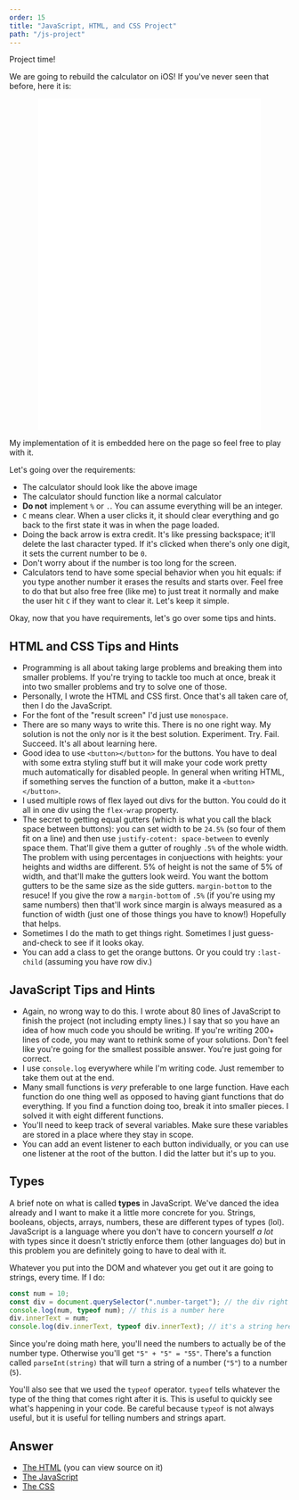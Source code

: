 ```yaml
---
order: 15
title: "JavaScript, HTML, and CSS Project"
path: "/js-project"
---
```


<style>
  .calc {
    display: inherit;
    margin: 0 auto;
  }
</style>

Project time!

We are going to rebuild the calculator on iOS! If you've never seen that before, here it is:

<!-- ![Calculator build in HTML and CSS](./images/calculator.png) -->

<!-- locally you'll need to do /calculator.html without /intro-to-web-dev-v2/ -->

<iframe class="calc" width="400" height="595" title="Calculator" src="/intro-to-web-dev-v2/calculator.html" frameborder="no" allowtransparency="true"></iframe>

My implementation of it is embedded here on the page so feel free to play with it.

Let's going over the requirements:

* The calculator should look like the above image
* The calculator should function like a normal calculator
* **Do not** implement `%` or `.`. You can assume everything will be an integer.
* `C` means clear. When a user clicks it, it should clear everything and go back to the first state it was in when the page loaded.
* Doing the back arrow is extra credit. It's like pressing backspace; it'll delete the last character typed. If it's clicked when there's only one digit, it sets the current number to be `0`.
* Don't worry about if the number is too long for the screen.
* Calculators tend to have some special behavior when you hit equals: if you type another number it erases the results and starts over. Feel free to do that but also free free (like me) to just treat it normally and make the user hit `C` if they want to clear it. Let's keep it simple.

Okay, now that you have requirements, let's go over some tips and hints.

## HTML and CSS Tips and Hints

* Programming is all about taking large problems and breaking them into smaller problems. If you're trying to tackle too much at once, break it into two smaller problems and try to solve one of those.
* Personally, I wrote the HTML and CSS first. Once that's all taken care of, then I do the JavaScript.
* For the font of the "result screen" I'd just use `monospace`.
* There are so many ways to write this. There is no one right way. My solution is not the only nor is it the best solution. Experiment. Try. Fail. Succeed. It's all about learning here.
* Good idea to use `<button></button>` for the buttons. You have to deal with some extra styling stuff but it will make your code work pretty much automatically for disabled people. In general when writing HTML, if something serves the function of a button, make it a `<button></button>`.
* I used multiple rows of flex layed out divs for the button. You could do it all in one div using the `flex-wrap` property.
* The secret to getting equal gutters (which is what you call the black space between buttons): you can set width to be `24.5%` (so four of them fit on a line) and then use `justify-cotent: space-between` to evenly space them. That'll give them a gutter of roughly `.5%` of the whole width. The problem with using percentages in conjuections with heights: your heights and widths are different. 5% of height is not the same of 5% of width, and that'll make the gutters look weird. You want the bottom gutters to be the same size as the side gutters. `margin-bottom` to the resuce! If you give the row a `margin-bottom` of `.5%` (if you're using my same numbers) then that'll work since margin is always measured as a function of width (just one of those things you have to know!) Hopefully that helps.
* Sometimes I do the math to get things right. Sometimes I just guess-and-check to see if it looks okay.
* You can add a class to get the orange buttons. Or you could try `:last-child` (assuming you have row div.)

## JavaScript Tips and Hints

* Again, no wrong way to do this. I wrote about 80 lines of JavaScript to finish the project (not including empty lines.) I say that so you have an idea of how much code you should be writing. If you're writing 200+ lines of code, you may want to rethink some of your solutions. Don't feel like you're going for the smallest possible answer. You're just going for correct.
* I use `console.log` everywhere while I'm writing code. Just remember to take them out at the end.
* Many small functions is _very_ preferable to one large function. Have each function do one thing well as opposed to having giant functions that do everything. If you find a function doing too, break it into smaller pieces. I solved it with eight different functions.
* You'll need to keep track of several variables. Make sure these variables are stored in a place where they stay in scope.
* You can add an event listener to each button individually, or you can use one listener at the root of the button. I did the latter but it's up to you.

## Types

A brief note on what is called **types** in JavaScript. We've danced the idea already and I want to make it a little more concrete for you. Strings, booleans, objects, arrays, numbers, these are different types of types (lol). JavaScript is a language where you don't have to concern yourself _a lot_ with types since it doesn't strictly enforce them (other languages do) but in this problem you are definitely going to have to deal with it.

Whatever you put into the DOM and whatever you get out it are going to strings, every time. If I do:

<div class="number-target"></div>

```javascript
const num = 10;
const div = document.querySelector(".number-target"); // the div right above this block
console.log(num, typeof num); // this is a number here
div.innerText = num;
console.log(div.innerText, typeof div.innerText); // it's a string here
```

Since you're doing math here, you'll need the numbers to actually be of the number type. Otherwise you'll get `"5" + "5" = "55"`. There's a function called `parseInt(string)` that will turn a string of a number (`"5"`) to a number (`5`).

You'll also see that we used the `typeof` operator. `typeof` tells whatever the type of the thing that comes right after it is. This is useful to quickly see what's happening in your code. Be careful because `typeof` is not always useful, but it is useful for telling numbers and strings apart.

## Answer

* [The HTML](/calculator.html) (you can view source on it)
* [The JavaScript](/calculator.js)
* [The CSS](/calculator.css)
